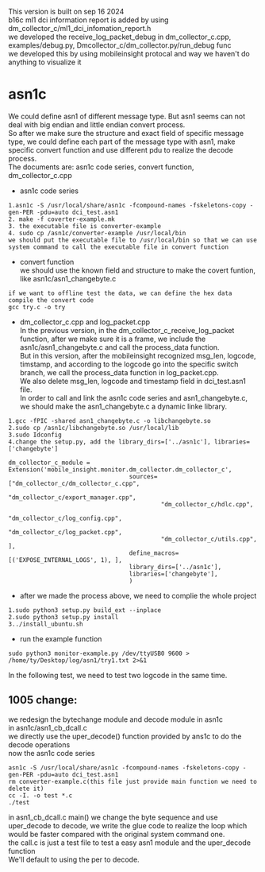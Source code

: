 This version is built on sep 16 2024  
b16c ml1 dci information report is added by using dm_collector_c/ml1_dci_infomation_report.h  
we developed the receive_log_packet_debug in dm_collector_c.cpp, examples/debug.py, Dmcollector_c/dm_collector.py/run_debug func  
we developed this by using mobileinsight protocal and way
we haven't do anything to visualize it  


# asn1c
We could define asn1 of different message type.
But asn1 seems can not deal with big endian and little endian convert process.  
So after we make sure the structure and exact field of specific message type, we could define each part of the message type with asn1, make specific convert function and use different pdu to realize the decode process.  
The documents are: asn1c code series, convert function, dm_collector_c.cpp  

- asn1c code series
```
1.asn1c -S /usr/local/share/asn1c -fcompound-names -fskeletons-copy -gen-PER -pdu=auto dci_test.asn1  
2. make -f coverter-example.mk  
3. the executable file is converter-example
4. sudo cp /asn1c/converter-example /usr/local/bin  
we should put the executable file to /usr/local/bin so that we can use system command to call the executable file in convert function
```

- convert function  
we should use the known field and structure to make the covert funtion, like asn1c/asn1_changebyte.c  
```
if we want to offline test the data, we can define the hex data compile the convert code  
gcc try.c -o try
```

- dm_collector_c.cpp and log_packet.cpp  
In the previous version, in the dm_collector_c_receive_log_packet function, after we make sure it is a frame, we include the asn1c/asn1_changebyte.c and call the process_data function.  
But in this version, after the mobileinsight recognized msg_len, logcode, timstamp, and according to the logcode go into the specific switch branch, we call the process_data function in log_packet.cpp.   
We also delete msg_len, logcode and timestamp field in dci_test.asn1 file.  
In order to call and link the asn1c code series and asn1_changebyte.c, we should make the asn1_changebyte.c a dynamic linke library.  
```
1.gcc -fPIC -shared asn1_changebyte.c -o libchangebyte.so  
2.sudo cp /asn1c/libchangebyte.so /usr/local/lib  
3.sudo Idconfig  
4.change the setup.py, add the library_dirs=['../asn1c'], libraries=['changebyte']
```
```
dm_collector_c_module = Extension('mobile_insight.monitor.dm_collector.dm_collector_c',
                                  sources=["dm_collector_c/dm_collector_c.cpp",
                                           "dm_collector_c/export_manager.cpp",
                                           "dm_collector_c/hdlc.cpp",
                                           "dm_collector_c/log_config.cpp",
                                           "dm_collector_c/log_packet.cpp",
                                           "dm_collector_c/utils.cpp", ],
                                  define_macros=[('EXPOSE_INTERNAL_LOGS', 1), ],
                                  library_dirs=['../asn1c'],
                                  libraries=['changebyte'],
                                  )
```
- after we made the process above, we need to complie the whole project
```
1.sudo python3 setup.py build_ext --inplace  
2.sudo python3 setup.py install  
3../install_ubuntu.sh  

```
- run the example function
```
sudo python3 monitor-example.py /dev/ttyUSB0 9600 > /home/ty/Desktop/log/asn1/try1.txt 2>&1
```

In the following test, we need to test two logcode in the same time.


## 1005 change:  
we redesign the bytechange module and decode module in asn1c  
in asn1c/asn1_cb_dcall.c  
we directly use the uper_decode() function provided by ans1c to do the decode operations  
now the asn1c code series
```
asn1c -S /usr/local/share/asn1c -fcompound-names -fskeletons-copy -gen-PER -pdu=auto dci_test.asn1  
rm converter-example.c(this file just provide main function we need to delete it)
cc -I. -o test *.c
./test
```
in asn1_cb_dcall.c main() we change the byte sequence and use uper_decode to decode, we write the glue code to realize the loop which would be faster compared with the original system command one.  
the call.c is just a test file to test a easy asn1 module and the uper_decode function  
We'll default to using the per to decode.